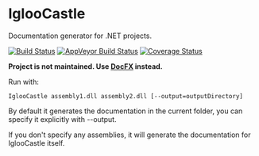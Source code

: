 IglooCastle
===========

Documentation generator for .NET projects.

[![Build Status](https://travis-ci.org/ngeor/IglooCastle.svg?branch=master)](https://travis-ci.org/ngeor/IglooCastle)
[![AppVeyor Build Status](https://ci.appveyor.com/api/projects/status/536gkiekjk3570c5?svg=true)](https://ci.appveyor.com/project/ngeor/igloocastle)
[![Coverage Status](https://coveralls.io/repos/github/ngeor/IglooCastle/badge.svg?branch=master)](https://coveralls.io/github/ngeor/IglooCastle?branch=master)

**Project is not maintained. Use [DocFX](https://dotnet.github.io/docfx/index.html) instead.**

Run with:

    IglooCastle assembly1.dll assembly2.dll [--output=outputDirectory]

By default it generates the documentation in the current
folder, you can specify it explicitly with --output.

If you don't specify any assemblies, it will generate the
documentation for IglooCastle itself.
